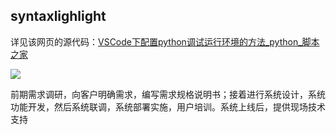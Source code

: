 ## syntaxlighlight

详见该网页的源代码：[VSCode下配置python调试运行环境的方法_python_脚本之家  ](https://www.jb51.net/article/137802.htm)

![](https://img2018.cnblogs.com/blog/1588269/201903/1588269-20190304164911991-1552126848.png)


前期需求调研，向客户明确需求，编写需求规格说明书；接着进行系统设计，系统功能开发，然后系统联调，系统部署实施，用户培训。系统上线后，提供现场技术支持